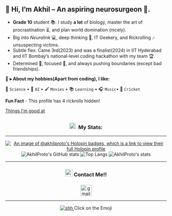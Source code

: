 <h2 align="left">👋 Hi, I’m Akhil – An aspiring neurosurgeon 🧠.</h2>




- **Grade 10** student 📚. I study **a lot** of biology, master the art of procrastination ⏳, and plan world domination (nicely).
- Big into *Neuralink* 💻, deep thinking 🤔, IT Geekery, and Rickrolling 🎶 unsuspecting victims.
- Subtle flex: Came 3rd(2023) and was a finalist(2024) in IIT Hyderabad and IIT Bombay’s national-level coding hackathon with my team 🏆.
- Determined 💪, focused 🎯, and always pushing boundaries (except bad friendships).

👾 **▸ About my hobbies(Apart from coding), I like:**

🔬 `Science` • 🤖 `AI` • 🖌️ `Movies` • 📚 `Learning` • 🎧 `Music`• 🏏 `Cricket` 

**Fun Fact** - This profile has 4 rickrolls hidden!

[Things I'm good at](https://creations.mtdv.me/akhilproto)

##

</div>

###

<div align="center">

### <a href="https://emoji.gg/emoji/3716-blurple-github"><img src="https://cdn3.emoji.gg/emojis/3716-blurple-github.png" width="20px" height="20px" alt="BlurpleGithub-emoji"></a>&#160; My Stats:
---
[![An image of @akhilproto's Holopin badges, which is a link to view their full Holopin profile](https://holopin.me/akhilproto)](https://holopin.io/@akhilproto)
![AkhilProto's GitHub stats](https://github-readme-stats-git-masterrstaa-rickstaa.vercel.app/api?username=AkhilProto&&show_icons=true&theme=tokyonight)
![Top Langs](https://github-readme-stats.vercel.app/api/top-langs/?username=Akhilproto&layout=compact&theme=tokyonight)
![AkhilProto's stats](https://github-readme-streak-stats.herokuapp.com/?user=AkhilProto&theme=dark&ring=e73737&currStreakNum=ffffff&hide_border=true&background=0E1118)


  ---
### <a href="https://emoji.gg/emoji/5606-dontknow"><img src="https://cdn3.emoji.gg/emojis/5606-dontknow.png" width="23px" height="23px" alt="dontknow"></a> Contact Me!!
###

<div align="center">

  <a href="mailto:duvvaakhil.0@gmail.com" target="_blank">
    <img src="https://img.shields.io/static/v1?message=Gmail&logo=gmail&label=&color=D14836&logoColor=white&labelColor=&style=for-the-badge" height="35" alt="gmail logo"  />
  </a>
</div>

---
    
 <a href="https://www.youtube.com/watch?v=xvFZjo5PgG0" target="_blank">
    <img src="https://cdn3.emoji.gg/emojis/7857-shhh.png" alt="shh"  />
  </a>
Click on the Emoji
  
</div>

